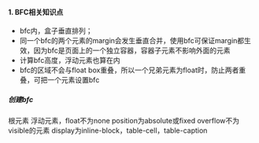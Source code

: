 #### 1. BFC相关知识点
- bfc内，盒子垂直排列；
- 同一个bfc的两个元素的margin会发生垂直合并，使用bfc可保证margin都生效，因为bfc是页面上的一个独立容器，容器子元素不影响外面的元素
- 计算bfc高度，浮动元素也算在内
- bfc的区域不会与float box重叠，所以一个兄弟元素为float时，防止两者重叠，可把一个元素设置bfc

##### 创建bfc
根元素
浮动元素，float不为none
position为absolute或fixed
overflow不为visible的元素
display为inline-block，table-cell，table-caption
